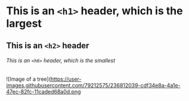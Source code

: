 # This is an `<h1>` header, which is the largest
## This is an `<h2>` header
###### This is an `<h6>` header, which is the smallest


![Image of a tree](https://user-images.githubusercontent.com/79212575/236812039-cdf34e8a-4a1e-47ec-82fc-11caded68a0d.png

